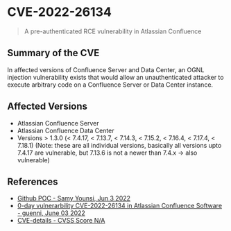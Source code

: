 # CVE-2022-26134

> A pre-authenticated RCE vulnerability in Atlassian Confluence

## Summary of the CVE

In affected versions of Confluence Server and Data Center, an OGNL injection vulnerability exists that would allow an unauthenticated attacker to execute arbitrary code on a Confluence Server or Data Center instance.

## Affected Versions

- Atlassian Confluence Server
- Atlassian Confluence Data Center
- Versions > 1.3.0 (< 7.4.17, < 7.13.7, < 7.14.3, < 7.15.2, < 7.16.4, < 7.17.4, < 7.18.1) (Note: these are all individual versions, basically all versions upto 7.4.17 are vulnerable, but 7.13.6 is not a newer than 7.4.x -> also vulnerable)

## References

- [Github POC - Samy Younsi, Jun 3 2022](https://github.com/Nwqda/CVE-2022-26134)
- [0-day vulnerarbility CVE-2022-26134 in Atlassian Confluence Software - guenni,  June 03 2022](https://borncity.com/win/2022/06/03/0-day-schwachstelle-cve-2022-26134-in-atlassian-confluence-software/)
- [CVE-details - CVSS Score N/A](https://www.cvedetails.com/cve/CVE-2022-26134/)
